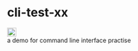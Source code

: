 # cli-test-xx
<a href="https://badge.fury.io/js/cli-test-xx"><img src="https://badge.fury.io/js/cli-test-xx.svg" alt="npm version" height="21"></a><br/>
a demo for command line interface practise
